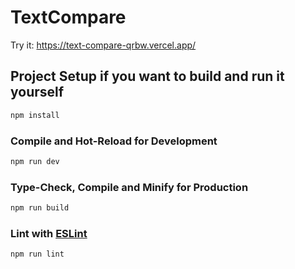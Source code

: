 # TextCompare

Try it:  https://text-compare-qrbw.vercel.app/


## Project Setup if you want to build and run it yourself

```sh
npm install
```

### Compile and Hot-Reload for Development

```sh
npm run dev
```

### Type-Check, Compile and Minify for Production

```sh
npm run build
```

### Lint with [ESLint](https://eslint.org/)

```sh
npm run lint
```
